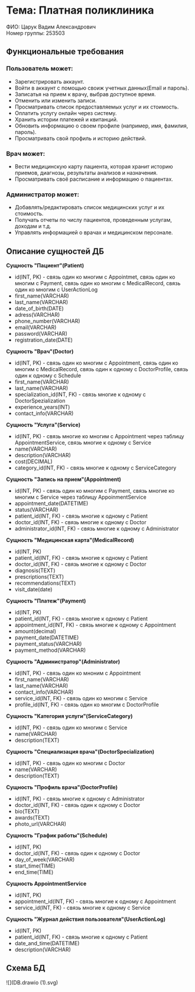 # Тема: Платная поликлиника
ФИО: Царук Вадим Александрович  
Номер группы: 253503  
## Функциональные требования
### Пользователь может:  
   - Зарегистрировать аккаунт.  
   - Войти в аккаунт с помощью своиж учетных данных(Email и пароль).
   - Записатья на прием к врачу, выбрав доступное время.
   - Отменить или изменить записи.
   - Просматривать список предоставляемых услуг и их стоимость.
   - Оплатить услугу онлайн через систему.
   - Хранить истории платежей и квитанций.
   - Обновить информацию о своем профиле (например, имя, фамилия, пароль).
   - Просматривать свой профиль и историю действий.
### Врач может:
   - Вести медицинскую карту пациента, которая хранит историю приемов, диагнозы, результаты анализов и назначения.
   - Просматривать своё расписание и информацию о пациентах.
### Администратор может:
   - Добавлять/редактировать список медицинских услуг и их стоимость.
   - Получать отчеты по числу пациентов, проведенным услугам, доходам и т.д.
   - Управлять информацией о врачах и медицинском персонале.
## Описание сущностей ДБ
**Сущность "Пациент"(Patient)**
- id(INT, PK) - связь один ко многим с Appointmet, связь один ко многим с Payment, связь один ко многим с MedicalRecord, связь один ко многим с UserActionLog
- first_name(VARCHAR)
- last_name(VARCHAR)
- date_of_birth(DATE)
- adress(VARCHAR)
- phone_number(VARCHAR)
- email(VARCHAR)
- password(VARCHAR)
- registration_date(DATE)

**Сущность "Врач"(Doctor)**
- id(INT, PK) - связь один ко многим с Appointment, связь один ко многим с MedicalRecord, связь один к одному с DoctorProfile, связь один к одному с Schedule
- first_name(VARCHAR)
- last_name(VARCHAR)
- specialization_id(INT, FK) - связь многие к одному с DoctorSpezialization
- experience_years(INT)
- contact_info(VARCHAR)

**Сущность "Услуга"(Service)**  
- id(INT, PK) - связь многие ко многим с Appointment через таблицу AppointmentService, связь многие к одному с Service
- name(VARCHAR)
- description(VARCHAR)
- cost(DECIMAL)
- category_id(INT, FK) - связь многие к одному с ServiceCategory

**Сущность "Запись на прием"(Appointment)**  
- id(INT, PK) - связь один ко многим с Payment, связь многие ко многим с Service через таблицу AppoinmentService
- appointment_date(DATETIME)
- status(VARCHAR)
- patient_id(INT, FK) - связь многие к одному с Patient
- doctor_id(INT, FK) - связь многие к одному с Doctor
- administrator_id(INT, FK) - связь многие к одному с Administrator

**Сущность "Медицинская карта"(MedicalRecord)**  
- id(INT, PK)
- patient_id(INT, FK) - связь многие к одному с Patient
- doctor_id(INT, FK) - связь многие к одному с Doctor
- diagnosis(TEXT)
- prescriptions(TEXT)
- recommendations(TEXT)
- visit_date(date)

**Сущность "Платеж"(Payment)**  
- id(INT, PK)
- patient_id(INT, FK) - связь многие к одному с Patient
- appointment_id(INT, FK) - связь многие к одному с Appointment
- amount(decimal)
- payment_date(DATETIME)
- payment_status(VARCHAR)
- payment_method(VARCHAR)

**Сущность "Администратор"(Administrator)**  
- id(INT, PK) - связь один ко мноним с Appointment
- first_name(VARCHAR)
- last_name(VARCHAR)
- contact_info(VARCHAR)
- service_id(INT, FK) - связь один ко многим с Service
- profile_id(INT, FK) - связь один ко многим с DoctorProfile

**Сущность "Категория услуги"(ServiceCategory)**  
- id(INT, PK) - связь один ко многим с Service
- name(VARCHAR)
- description(TEXT)

**Сущность "Специализация врача"(DoctorSpecialization)**  
- id(INT, PK) - связь один ко многим с Doctor
- name(VARCHAR)
- description(TEXT)

**Сущность "Профиль врача"(DoctorProfile)**  
- id(INT, PK) - связь многие к одному с Administrator
- doctor_id(INT, FK) - связь один к одному с Doctor
- bio(TEXT)
- awards(TEXT)
- photo_url(VARCHAR)

**Сущность "График работы"(Schedule)**  
- id(INT, PK)
- doctor_id(INT, FK) - связь один к одному с Doctor
- day_of_week(VARCHAR)
- start_time(TIME)
- end_time(TIME)

**Сущность AppointmentService**  
- id(INT, PK)
- appointment_id(INT, FK) - связь многие к одному с Appointment
- service_id(INT, FK) - связь многие к одному с Service

**Сущность "Журнал действия пользователя"(UserActionLog)**  
- id(INT, PK)
- patient_id(INT, FK) - связь многие к одному с Patient
- date_and_time(DATETIME)
- description(VARCHAR)

## Схема БД
![](DB.drawio (1).svg)
